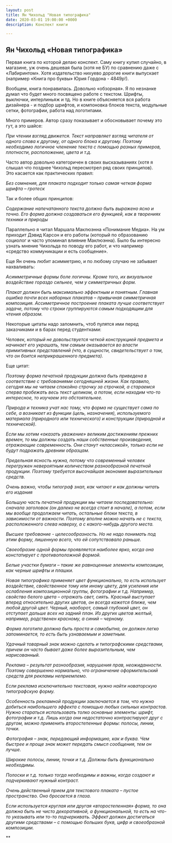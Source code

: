 ```yaml
---
layout: post
title: Ян Чихольд "Новая типографика"
date: 2020-03-01 19:00:00 +0000
description: Конспект книги

---
```

## Ян Чихольд «Новая типографика»

Первая книга по которой делаю конспект. Саму книгу купил случайно, в магазине, уж очень дешевая была (хотя не БУ) по сравнению даже с «Лабиринтом». Хотя издательство нихуево дорогие книги выпускает (например «Книга про буквы» Юрия Гордона - 4849р!).

Вообщем, книга понравилась. Довольно «обзорная». Я по незнанке думал что будет много посвящено работе с текстом. Шрифты, выключки, интерлиньяж и тд.
Но в книге объясняется вся работа дизайнера - и подбор шрифтов, и компоновка блоков текста, модульные сетки, фотографии, работа над логотипами.  

Много примеров. Автор сразу показывает и обосновывает почему это гут, а это шайсе:  

*При чтении взгляд движется. Текст направляет взгляд читателя от одного слова к другому, от одного блока к другому. Поэтому необходимо логичное членение текста с помощью разных примеров, плотности, расположение, цвета и т.д.*

Часто автор довольно категоричен в своих высказываниях (хотя я слышал что позднее Чихольд пересмотрел ряд своих принципов).  
Это касается как практических правил:

*Без сомнения, для плаката подходит только самая четкая форма шрифта – гротеск*
  
Так и более общих принципов:

*Содержание напечатанного текста должно быть выражено ясно и точно. Его форма должна создаваться его функцией, как в творениях техники и природы*

Параллельно я читал Маршала Маклюэнна «Понимание Медиа». На ум приходит Дэвид Карсон и его работы (который по образованию социолог и часто упоминал влияние Маклюэнна). Было бы интересно узнать мнение Чихольда по поводу его работ, и что например «средство коммуникации и есть сообщение».

Еще Ян очень любит асимметрию, и по любому случаю не забывает нахваливать:

*Асимметричные формы боле логичны. Кроме того, их визуальное воздействие гораздо сильнее, чем у симметричных форм.*

*Плакат должен быть максимально эффектным и понятным. Главная ошибка почти всех наборных плакатов – привычная симметричная композиция. Ассиметричное построение плаката лучше соответствует задаче, потому что строки группируются самым подходящим для чтения образом.*

Некоторые цитаты надо запомнить, чтоб пулятся ими перед заказчиками и в барах перед студентками:

*Человек, который не довольствуется четкой конструкцией предмета и начинает его украшать, тем самым оказывается во власти примитивных представлений (что, в сущности, свидетельствует о том, что он боится неприкрашенного предмета).*

Еще цитат:

*Поэтому форма печатной продукции должна быть приведена в соответствие с требованиями сегодняшней жизни. Как правило, сегодня мы не читаем спокойно строчку за строчкой, а стараемся сперва пробежать весь текст целиком, а потом, если находим что-то интересное, то изучаем это обстоятельнее.*

*Природа и техника учат нас тому, что форма не существует сама по себе, а возникает из функции (цель, назначения), используемого материала (природного или технического) и конструкции (природной и технической).*

*Если мы хотим «оказать уважение» великим достижениям прежних времен, то мы должны создать наши собственные произведения, отражающие современность. Они станут «классикой», только если не будут подражать древним образцам.*

*Предельная ясность нужна, потому что современный человек перегружен невероятным количеством разнообразной печатной продукции. Поэтому требуется высочайшая экономия выразительных средств.*

*Очень важно, чтобы типограф знал, как читают и как должны читать его издания*

*Большую часть печатной продукции мы читаем последовательно: сначала заголовок (он далеко не всегда стоит в начале), а потом, если мы вообще продолжаем читать, остальные блоки текста, в зависимости от важности. Поэтому вполне можно начать не с текста, расположенного слева наверху, а с какого-нибудь другого места.*

*Высшее требование - целесообразность. Но не надо понимать под этим форму, лишенную всего, что ей сопутствовало раньше.*

*Своеобразие одной формы проявляется наиболее ярко, когда она констатирует с противоположной формой.*

*Белые участки бумаги – такие же равноценные элементы композиции, как черные шрифты и плашки.*

*Новая типографика применяет цвет функционально, то есть использует воздействие, свойственное тому или иному цвету, для усиления или ослабления композиционной группы, фотографии и т.д. Например, свойство белого цвета – отражать свет, сиять. Красный выступает вперед относительно других цветов, он всегда кажется ближе, чем любой другой цвет. Черный, наоборот, самый глубокий цвет, он отступает дальше всех на задний план. Из других цветов желтый, например, родственен красному, а синий – черному.*

*Форма логотипа должна быть проста и самобытна, он должен легко запоминается, то есть быть узнаваемым и заметным.*

*Удачный товарный знак можно сделать и типографскими средствами, причем он часто бывает даже более выразительным, чем нарисованный.*

*Реклама – результат разнообразия, нарушения прав, неожиданности. Поэтому совершенно нормально, что ограничение оформительский средств для рекламы неприемлемо.*

*Если реклама исключительно текстовая, нужно найти новаторскую типографскую форму.*

*Особенность рекламной продукции заключается в том, что нужно добиться наибольшего эффекта с помощью любых сильных контрастов. Нужно стараться использовать толко основные элементы: шрифт, фотографии и т.д. Лишь когда они недостаточно контрастируют друг с другом, можно применить второстепенные формы: полосы, линии, точки.*

*Фотография – знак, передающий информацию, как и буква. Чем быстрее и проще знак может передать смысл сообщения, тем он лучше.*

*Широкие полосы, линии, точки и т.д. Должны быть функционально необходимы.*

*Полоски и т.д. только тогда необходимы и важны, когда создают и подчеркивают нужный контраст.*

*Очень действенный прием для текстового плаката – пустое пространство. Оно бросается в глаза.*

*Если используется круглая или другая «второстепенная» форма, то она должна быть не чисто декоративной, а функциональной, то есть на что-то указывать или то-то подчеркивать. Эффект должен достигаться другими средствами – с помощью больших букв, цифр и своеобразной композиции.*

**
